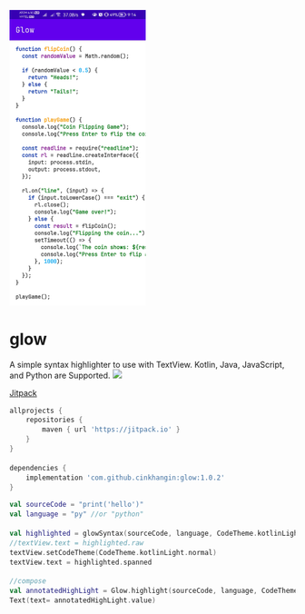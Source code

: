 <img src="screenshots/javascript.jpg" alt="screenshot" width="240"></img>

# glow 
A simple syntax highlighter to use with TextView. Kotlin, Java, JavaScript, and Python are Supported.
[![](https://jitpack.io/v/cinkhangin/glow.svg)](https://jitpack.io/#cinkhangin/glow)

[Jitpack](https://jitpack.io/#cinkhangin/glow)

```groovy
allprojects {
    repositories {
        maven { url 'https://jitpack.io' }
    }
}

dependencies {
    implementation 'com.github.cinkhangin:glow:1.0.2'
}
```

```kotlin
val sourceCode = "print('hello')"
val language = "py" //or "python"

val highlighted = glowSyntax(sourceCode, language, CodeTheme.kotlinLight)
//textView.text = highlighted.raw 
textView.setCodeTheme(CodeTheme.kotlinLight.normal)
textView.text = highlighted.spanned

//compose
val annotatedHighLight = Glow.highlight(sourceCode, language, CodeTheme.kotlinLight)
Text(text= annotatedHighLight.value)
```
